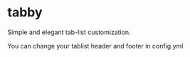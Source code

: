 # tabby
Simple and elegant tab-list customization.

You can change your tablist header and footer in config.yml
